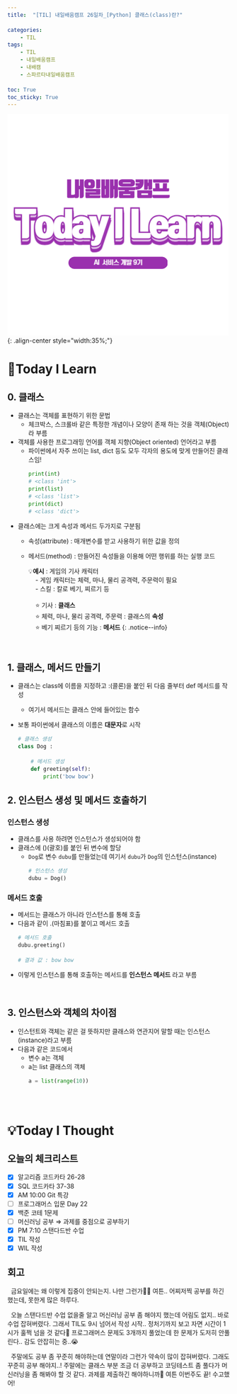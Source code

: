 ```yaml
---
title:  "[TIL] 내일배움캠프 26일차_[Python] 클래스(class)란?" 

categories: 
    - TIL
tags: 
    - TIL
    - 내일배움캠프
    - 내배캠
    - 스파르타내일배움캠프

toc: True
toc_sticky: True
---
```


![TIL](/assets/images/TIL2.png){: .align-center style="width:35%;"}

# 👀Today I Learn
## 0. 클래스
- 클래스는 객체를 표현하기 위한 문법
  - 체크박스, 스크롤바 같은 특정한 개념이나 모양이 존재 하는 것을 객체(Object)라 부름
- 객체를 사용한 프로그래밍 언어를 객체 지향(Object oriented) 언어라고 부름
  - 파이썬에서 자주 쓰이는 list, dict 등도 모두 각자의 용도에 맞게 만들어진 클래스임!
    ```python
    print(int)
    # <class 'int'>
    print(list)
    # <class 'list'>
    print(dict)
    # <class 'dict'>
    ```
- 클래스에는 크게 속성과 메서드 두가지로 구분됨
  - 속성(attribute) : 매개변수를 받고 사용하기 위한 값을 정의
  - 메서드(method) : 만들어진 속성들을 이용해 어떤 행위를 하는 실행 코드
    
    💡<b>예시</b> : 게임의 기사 캐릭터<br>
    &nbsp; &nbsp; - 게임 캐릭터는 체력, 마나, 물리 공격력, 주문력이 필요<br>
    &nbsp; &nbsp; - 스킬 : 칼로 베기, 찌르기 등<br>
    <br>
    &nbsp; &nbsp; ⭐ 기사 : <b>클래스</b><br>
    &nbsp; &nbsp; ⭐ 체력, 마나, 물리 공격력, 주문력 : 클래스의 <b>속성</b><br>
    &nbsp; &nbsp; ⭐ 베기 찌르기 등의 기능 : <b>메서드</b>
    {: .notice--info} 

<br>

## 1. 클래스, 메서드 만들기
- 클래스는 class에 이름을 지정하고 :(콜론)을 붙인 뒤 다음 줄부터 def 메서드를 작성
  - 여기서 메서드는 클래스 안에 들어있는 함수
- 보통 파이썬에서 클래스의 이름은 **대문자**로 시작

    ```python
    # 클래스 생성
    class Dog :

        # 메서드 생성
        def greeting(self):
            print('bow bow')
    ```

## 2. 인스턴스 생성 및 메서드 호출하기

<h3> 인스턴스 생성</h3>

- 클래스를 사용 하려면 인스턴스가 생성되어야 함
- 클래스에 ()(괄호)를 붙인 뒤 변수에 할당
  - `Dog`로 변수 `dubu`를 만들었는데 여기서 `dubu`가 `Dog`의 인스턴스(instance)
    ```python
    # 인스턴스 생성
    dubu = Dog()
    ```
<h3>메서드 호출</h3>

- 메서드는 클래스가 아니라 인스턴스를 통해 호출
- 다음과 같이 .(마침표)를 붙이고 메서드 호출
    ```python
    # 메서드 호출
    dubu.greeting()

    # 결과 값 : bow bow
    ```
- 이렇게 인스턴스를 통해 호출하는 메서드를 **인스턴스 메서드** 라고 부름

<br>

## 3. 인스턴스와 객체의 차이점
- 인스턴트와 객체는 같은 걸 뜻하지만 클래스와 연관지어 말할 때는 인스턴스(instance)라고 부름
- 다음과 같은 코드에서
  - 변수 a는 객체
  - a는 list 클래스의 객체
    ```python
    a = list(range(10))
    ```

<br>
<br>

# 💡Today I Thought

## 오늘의 체크리스트
- [x]  알고리즘 코드카타 26-28
- [x]  SQL 코드카타 37-38
- [x]  AM 10:00 Git 특강
- [ ]  프로그래머스 입문 Day 22
- [x]  백준 코테 1문제
- [ ]  머신러닝 공부 ⇒ 과제를 중점으로 공부하기
- [x]  PM 7:10 스탠다드반 수업 
- [x]  TIL 작성
- [x]  WIL 작성

## 회고
&nbsp; 금요일에는 왜 이렇게 집중이 안되는지. 나만 그런가😶‍🌫️ 여튼.. 어찌저찍 공부를 하긴 했는데, 못한게 많은 하루다.

&nbsp; 오늘 스탠다드반 수업 없을줄 알고 머신러닝 공부 좀 해야지 했는데 어림도 없지.. 바로 수업 잡혀버렸다. 그래서 TIL도 9시 넘어서 작성 시작.. 정처기까지 보고 자면 시간이 1시가 훌쩍 넘을 것 같다🫠 프로그래머스 문제도 3개까지 풀었는데 한 문제가 도저히 안풀린다.. 감도 안잡히는 중..😭

&nbsp; 주말에도 공부 좀 꾸준히 해야하는데 연말이라 그런가 약속이 많이 잡혀버렸다. 그래도 꾸준히 공부 해야지..! 주말에는 클래스 부분 조금 더 공부하고 코딩테스트 좀 풀다가 머신러닝을 좀 해봐야 할 것 같다. 과제를 제출하긴 해야하니까🤔 여튼 이번주도 끝! 수고했어!